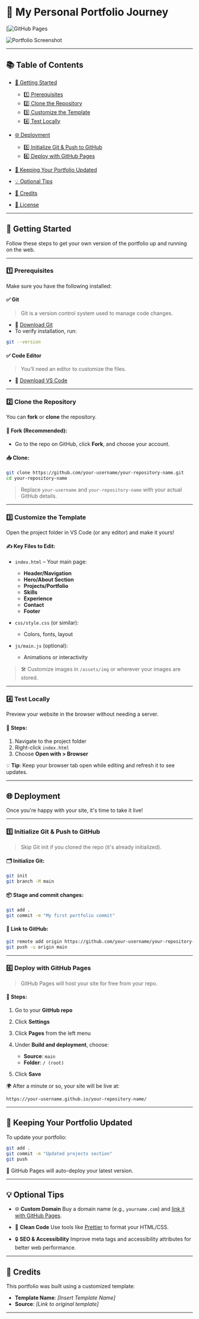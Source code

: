 # 🎨 My Personal Portfolio Journey

[![GitHub Pages](bhaarath22.github.io)

![Portfolio Screenshot](./screenshot.png)

---

## 📚 Table of Contents

* [🚀 Getting Started](#-getting-started)

  * [1️⃣ Prerequisites](#1-prerequisites)
  * [2️⃣ Clone the Repository](#2-clone-the-repository)
  * [3️⃣ Customize the Template](#3-customize-the-template)
  * [4️⃣ Test Locally](#4-test-locally)
* [🌐 Deployment](#-deployment)

  * [5️⃣ Initialize Git & Push to GitHub](#5-initialize-git--push-to-github)
  * [6️⃣ Deploy with GitHub Pages](#6-deploy-with-github-pages)
* [🔄 Keeping Your Portfolio Updated](#-keeping-your-portfolio-updated)
* [💡 Optional Tips](#-optional-tips)
* [🙏 Credits](#-credits)
* [📄 License](#-license)

---

## 🚀 Getting Started

Follow these steps to get your own version of the portfolio up and running on the web.

---

### 1️⃣ Prerequisites

Make sure you have the following installed:

#### ✅ Git

> Git is a version control system used to manage code changes.

* 🔗 [Download Git](https://git-scm.com/downloads)
* To verify installation, run:

```bash
git --version
```

#### ✅ Code Editor

> You’ll need an editor to customize the files.

* 🔗 [Download VS Code](https://code.visualstudio.com/)

---

### 2️⃣ Clone the Repository

You can **fork** or **clone** the repository.

#### 🔁 Fork (Recommended):

* Go to the repo on GitHub, click **Fork**, and choose your account.

#### 📥 Clone:

```bash
git clone https://github.com/your-username/your-repository-name.git
cd your-repository-name
```

> Replace `your-username` and `your-repository-name` with your actual GitHub details.

---

### 3️⃣ Customize the Template

Open the project folder in VS Code (or any editor) and make it yours!

#### ✍️ Key Files to Edit:

* `index.html` – Your main page:

  * **Header/Navigation**
  * **Hero/About Section**
  * **Projects/Portfolio**
  * **Skills**
  * **Experience**
  * **Contact**
  * **Footer**

* `css/style.css` (or similar):

  * Colors, fonts, layout

* `js/main.js` (optional):

  * Animations or interactivity

> 🛠 Customize images in `/assets/img` or wherever your images are stored.

---

### 4️⃣ Test Locally

Preview your website in the browser without needing a server.

#### 🧪 Steps:

1. Navigate to the project folder
2. Right-click `index.html`
3. Choose **Open with > Browser**

💡 **Tip**: Keep your browser tab open while editing and refresh it to see updates.

---

## 🌐 Deployment

Once you're happy with your site, it's time to take it live!

---

### 5️⃣ Initialize Git & Push to GitHub

> Skip Git init if you cloned the repo (it's already initialized).

#### 🗂 Initialize Git:

```bash
git init
git branch -M main
```

#### 📦 Stage and commit changes:

```bash
git add .
git commit -m "My first portfolio commit"
```

#### 🔗 Link to GitHub:

```bash
git remote add origin https://github.com/your-username/your-repository-name.git
git push -u origin main
```

---

### 6️⃣ Deploy with GitHub Pages

> GitHub Pages will host your site for free from your repo.

#### 🔧 Steps:

1. Go to your **GitHub repo**
2. Click **Settings**
3. Click **Pages** from the left menu
4. Under **Build and deployment**, choose:

   * **Source**: `main`
   * **Folder**: `/ (root)`
5. Click **Save**

🌍 After a minute or so, your site will be live at:

```text
https://your-username.github.io/your-repository-name/
```

---

## 🔄 Keeping Your Portfolio Updated

To update your portfolio:

```bash
git add .
git commit -m "Updated projects section"
git push
```

🔁 GitHub Pages will auto-deploy your latest version.

---

## 💡 Optional Tips

* 🌐 **Custom Domain**
  Buy a domain name (e.g., `yourname.com`) and [link it with GitHub Pages](https://docs.github.com/en/pages/configuring-a-custom-domain-for-your-github-pages-site).

* 🧼 **Clean Code**
  Use tools like [Prettier](https://prettier.io/) to format your HTML/CSS.

* 🔒 **SEO & Accessibility**
  Improve meta tags and accessibility attributes for better web performance.

---

## 🙏 Credits

This portfolio was built using a customized template:

* **Template Name**: *\[Insert Template Name]*
* **Source**: *\[Link to original template]*

---


